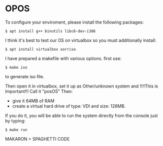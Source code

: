 # OPOS


To configure your enviroment, please install the following packages:

`$ apt install g++ binutils libc6-dev-i386`

I think it's best to test our OS on virtualbox so you must additionally install:

`$ apt install virtualbox xorriso`

I have prepared a makefile with various options.
first use:

`$ make iso` 

to generate iso file.

Then open it in virtualbox, set it up as Other/unknown system and !!!!This is Important!!!
Call it "posOS"
Then:
- give it 64MB of RAM
- create a virtual hard drive of type: VDI and size: 128MB.

If you do it, you will be able to run the system directly from the console just by typing:

`$ make run`

MAKARON = SPAGHETTI CODE
